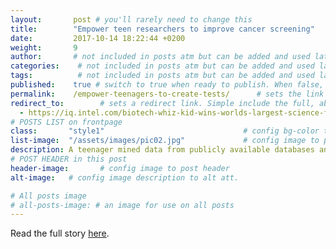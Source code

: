 ```yaml
---
layout:       post # you'll rarely need to change this
title:        "Empower teen researchers to improve cancer screening"
date:         2017-10-14 18:22:44 +0200
weight:       9
author:       # not included in posts atm but can be added and used later
categories:    # not included in posts atm but can be added and used later
tags:          # not included in posts atm but can be added and used later
published:    true # switch to true when ready to publish. When false, you can check your links and share drafts using the github file for this page e.g https://github.com/sparcopen/open-to/blob/master/_posts/2017-04-10-welcome-to-jekyll.markdown
permalink:    /empower-teenagers-to-create-tests/      # sets the link for the post. E.g permalink: /battle-disease/
redirect_to:        # sets a redirect link. Simple include the full, absolute link you want below
  - https://iq.intel.com/biotech-whiz-kid-wins-worlds-largest-science-fair/
# POSTS LIST on frontpage
class:       "style1"                               # config bg-color to post list card (1 to 5)
list-image:  "/assets/images/pic02.jpg"             # config image to post list card (1 to 15 are generic colors and will fit with anything used if no images can be found)
description: A teenager mined data from publicly available databases and developed a machine learning tool to study mutations of a gene linked to many kinds of cancer.
# POST HEADER in this post
header-image:       # config image to post header
alt-image:   # config image description to alt att.

# All posts image
# all-posts-image: # an image for use on all posts
---
```

Read the full story [here](https://iq.intel.com/biotech-whiz-kid-wins-worlds-largest-science-fair/).
